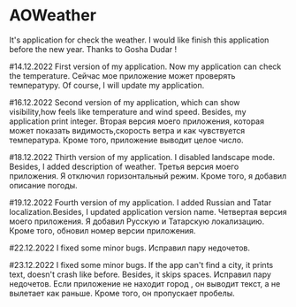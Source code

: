 # AOWeather
It's application for check the weather.
I would like finish this application before the new year.
Thanks to Gosha Dudar !

#14.12.2022 First version of my application.
 Now my application can check the temperature.
 Сейчас мое приложение может проверять температуру.
 Of course, I will update my application.

#16.12.2022 Second version of my application, which can show visibility,how feels like temperature and wind speed.
Besides, my application print integer. Вторая версия моего приложения, которая может показать видимость,скорость ветра и как чувствуется температура.
Кроме того, приложение выводит целое число.

#18.12.2022 Thirth version of my application. I disabled landscape mode. Besides, I added description of weather.
Третья версия моего приложения. Я отключил горизонтальный режим. Кроме того, я добавил описание погоды.

#19.12.2022 Fourth version of my application. I added Russian and Tatar localization.Besides, I updated application version name.
Четвертая версия моего приложения. Я добавил Русскую и Татарскую локализацию. Кроме того, обновил номер версии приложения.

#22.12.2022 I fixed some minor bugs.
Исправил пару недочетов.

#23.12.2022 I fixed some minor bugs. If the app can't find a city, it prints text, doesn't crash like before. Besides, it skips spaces.
Исправил пару недочетов. Если приложение не находит город , он выводит текст, а не вылетает как раньше. Кроме того, он пропускает пробелы.
